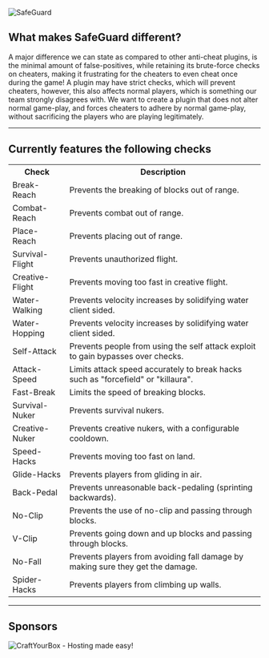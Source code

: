 ![SafeGuard](http://dev.bukkit.org/media/images/55/85/safeguardlogo.png)

What makes SafeGuard different?
----

A major difference we can state as compared to other anti-cheat plugins, is the minimal amount of false-positives, while retaining its brute-force checks on cheaters, making it frustrating for the cheaters to even cheat once during the game! A plugin may have strict checks, which will prevent cheaters, however, this also affects normal players, which is something our team strongly disagrees with. We want to create a plugin that does not alter normal game-play, and forces cheaters to adhere by normal game-play, without sacrificing the players who are playing legitimately.

----
Currently features the following checks
----

<table>
  <tr>
    <th>Check</th><th>Description</th>
  </tr>
  <tr>
   <td>Break-Reach</td><td>Prevents the breaking of blocks out of range.</td>
  </tr>
  <tr>
   <td>Combat-Reach</td><td>Prevents combat out of range.</td>
  </tr>
  <tr>
   <td>Place-Reach</td><td>Prevents placing out of range.</td>
  </tr>
  <tr>
   <td>Survival-Flight</td><td>Prevents unauthorized flight.</td>
  </tr>
  <tr>
   <td>Creative-Flight</td><td>Prevents moving too fast in creative flight.</td>
  </tr>
  <tr>
   <td>Water-Walking</td><td>Prevents velocity increases by solidifying water client sided.</td>
  </tr>
  <tr>
   <td>Water-Hopping</td><td>Prevents velocity increases by solidifying water client sided.</td>
  </tr>
  <tr>
   <td>Self-Attack</td><td>Prevents people from using the self attack exploit to gain bypasses over checks.</td>
  </tr>
  <tr>
   <td>Attack-Speed</td><td>Limits attack speed accurately to break hacks such as "forcefield" or "killaura".</td>
  </tr>
  <tr>
   <td>Fast-Break</td><td> Limits the speed of breaking blocks.</td>
  </tr>
  <tr>
   <td>Survival-Nuker</td><td>Prevents survival nukers.</td>
  </tr>
  <tr>
   <td>Creative-Nuker</td><td>Prevents creative nukers, with a configurable cooldown.</td>
  </tr>
  <tr>
   <td>Speed-Hacks</td><td>Prevents moving too fast on land.</td>
  </tr>
  <tr>
   <td>Glide-Hacks</td><td>Prevents players from gliding in air.</td>
  </tr>
  <tr>
   <td>Back-Pedal</td><td>Prevents unreasonable back-pedaling (sprinting backwards).</td>
  </tr>
  <tr>
   <td>No-Clip</td><td>Prevents the use of no-clip and passing through blocks.</td>
  </tr>
  <tr>
   <td>V-Clip</td><td>Prevents going down and up blocks and passing through blocks.</td>
  </tr>
  <tr>
   <td>No-Fall</td><td>Prevents players from avoiding fall damage by making sure they get the damage.</td>
  </tr>
  <tr>
   <td>Spider-Hacks</td><td>Prevents players from climbing up walls.</td>
  </tr>
  
  
</table>

----
Sponsors
----
![CraftYourBox - Hosting made easy!](http://i.imgur.com/te3g0dC.png)
